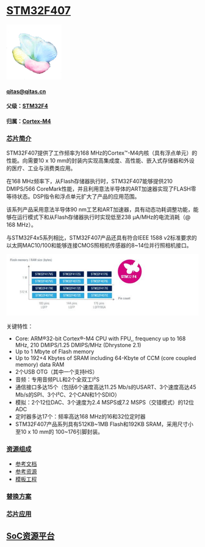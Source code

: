 ﻿# [STM32F407](https://github.com/sochub/STM32F407) 
[![sites](SoC/qitas.png)](http://www.qitas.cn) 
####  qitas@qitas.cn
#### 父级：[STM32F4](https://github.com/sochub/STM32F4)
#### 归属：[Cortex-M4](https://github.com/sochub/CM4) 

### [芯片简介](https://github.com/sochub/STM32F407/wiki)

STM32F407提供了工作频率为168 MHz的Cortex™-M4内核（具有浮点单元）的性能。向需要10 x 10 mm的封装内实现高集成度、高性能、嵌入式存储器和外设的医疗、工业与消费类应用。

在168 MHz频率下，从Flash存储器执行时，STM32F407能够提供210 DMIPS/566 CoreMark性能，并且利用意法半导体的ART加速器实现了FLASH零等待状态。DSP指令和浮点单元扩大了产品的应用范围。

该系列产品采用意法半导体90 nm工艺和ART加速器，具有动态功耗调整功能，能够在运行模式下和从Flash存储器执行时实现低至238 µA/MHz的电流消耗（@ 168 MHz）。

与STM32F4x5系列相比，STM32F407产品还具有符合IEEE 1588 v2标准要求的以太网MAC10/100和能够连接CMOS照相机传感器的8~14位并行照相机接口。

[![sites](SoC/STM32F407.jpg)](https://www.st.com/en/microcontrollers-microprocessors/stm32f407-417.html#overview) 

关键特性：

* Core: ARM®32-bit Cortex®-M4 CPU with FPU,, frequency up to 168 MHz, 210 DMIPS/1.25 DMIPS/MHz (Dhrystone 2.1)
* Up to 1 Mbyte of Flash memory
* Up to 192+4 Kbytes of SRAM including 64-Kbyte of CCM (core coupled memory) data RAM
* 2个USB OTG（其中一个支持HS）
* 音频：专用音频PLL和2个全双工I²S
* 通信接口多达15个（包括6个速度高达11.25 Mb/s的USART、3个速度高达45 Mb/s的SPI、3个I²C、2个CAN和1个SDIO）
* 模拟：2个12位DAC、3个速度为2.4 MSPS或7.2 MSPS（交错模式）的12位ADC
* 定时器多达17个：频率高达168 MHz的16和32位定时器
* STM32F407产品系列具有512KB~1MB Flash和192KB SRAM，采用尺寸小至10 x 10 mm的 100~176引脚封装。

### [资源组成](https://github.com/sochub/STM32F407)

* [参考文档](docs/)
* [参考资源](src/)
* [模板工程](demo/)

### [替换方案](https://github.com/sochub/STM32F407)


### [芯片应用](https://github.com/sochub/STM32F407)


##  [SoC资源平台](http://www.qitas.cn)


